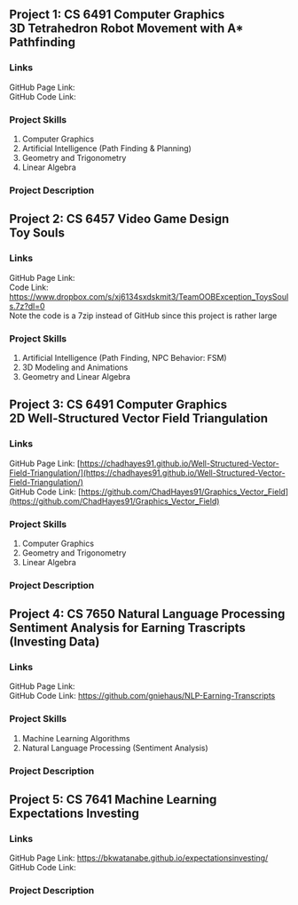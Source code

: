 ## Project 1: CS 6491 Computer Graphics <br> 3D Tetrahedron Robot Movement with A* Pathfinding

### Links
GitHub Page Link:    <br>
GitHub Code Link:

### Project Skills
<ol>
  <li> Computer Graphics </li>
  <li> Artificial Intelligence (Path Finding & Planning) </li>
  <li> Geometry and Trigonometry </li>
  <li> Linear Algebra </li>
</ol>

### Project Description

## Project 2: CS 6457 Video Game Design <br> Toy Souls

### Links
GitHub Page Link:    <br>
Code Link: https://www.dropbox.com/s/xj6134sxdskmit3/TeamOOBException_ToysSouls.7z?dl=0 <br>
Note the code is a 7zip instead of GitHub since this project is rather large

### Project Skills
<ol>
  <li> Artificial Intelligence (Path Finding, NPC Behavior: FSM) </li>
  <li> 3D Modeling and Animations </li>
  <li> Geometry and Linear Algebra </li>
</ol>

## Project 3: CS 6491 Computer Graphics <br> 2D Well-Structured Vector Field Triangulation

### Links
GitHub Page Link: [https://chadhayes91.github.io/Well-Structured-Vector-Field-Triangulation/](https://chadhayes91.github.io/Well-Structured-Vector-Field-Triangulation/) <br>
GitHub Code Link: [https://github.com/ChadHayes91/Graphics_Vector_Field](https://github.com/ChadHayes91/Graphics_Vector_Field)

### Project Skills
<ol>
  <li> Computer Graphics </li>
  <li> Geometry and Trigonometry </li>
  <li> Linear Algebra </li>
</ol>

### Project Description

## Project 4: CS 7650 Natural Language Processing <br> Sentiment Analysis for Earning Trascripts (Investing Data)

### Links
GitHub Page Link:    <br>
GitHub Code Link: https://github.com/gniehaus/NLP-Earning-Transcripts

### Project Skills
<ol>
  <li> Machine Learning Algorithms </li>
  <li> Natural Language Processing (Sentiment Analysis) </li>
</ol>

### Project Description

## Project 5: CS 7641 Machine Learning <br> Expectations Investing

### Links
GitHub Page Link: https://bkwatanabe.github.io/expectationsinvesting/  <br>
GitHub Code Link: 

### Project Description


